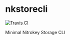 # nkstorecli

[![Travis CI](https://travis-ci.com/daringer/nkstorecli.svg?branch=master&status=passed)](#)

Minimal Nitrokey Storage CLI
